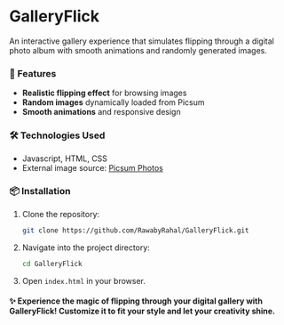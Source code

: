 # GalleryFlick  

An interactive gallery experience that simulates flipping through a digital photo album with smooth animations and randomly generated images.  

### 🚀 Features  
- **Realistic flipping effect** for browsing images  
- **Random images** dynamically loaded from Picsum  
- **Smooth animations** and responsive design 

### 🛠️ Technologies Used  
- Javascript, HTML, CSS
- External image source: [Picsum Photos](https://picsum.photos/)  

### 📦 Installation  
1. Clone the repository:
   
   ```bash
   git clone https://github.com/RawabyRahal/GalleryFlick.git

3. Navigate into the project directory:
   
   ```bash
   cd GalleryFlick
3. Open `index.html` in your browser.


#### ✨ Experience the magic of flipping through your digital gallery with GalleryFlick! Customize it to fit your style and let your creativity shine.
